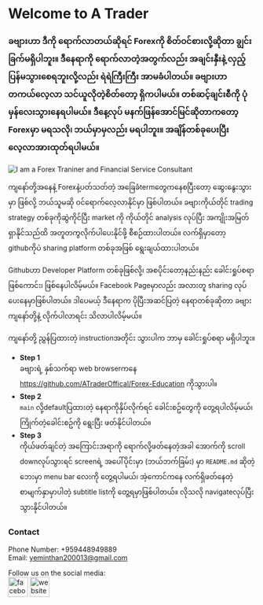 # Welcome to A Trader


### ခဗျားဟာ ဒီကို ရောက်လာတယ်ဆိုရင် Forexကို စိတ်ဝင်စားလို့ဆိုတာ ချွင်းခြက်မရှိပါဘူး။ ဒီနေရာကို ရောက်လာတဲ့အတွက်လည်း အချင်းနှီးနဲ့ လှည့်ပြန်မသွားစေရဘူးလို့လည်း ရဲရဲကြီးကြီး အာမခံပါတယ်။ ခဗျားဟာ တကယ်လေ့လာ သင်ယူလိုတဲ့စိတ်တော့ ရှိကပါမယ်။ တစ်ဆင့်ချင်းစီကို ပုံမှန်လေးသွားနေရပါမယ်။ ဒီနေ့လုပ် မနက်ဖြန်အောင်မြင်ဆိုတာကတော့ Forexမှာ မရသလို၊ ဘယ်မှာမှလည်း မရပါဘူး။ အချိန်တစ်ခုပေးပြီး လေ့လာအားထုတ်ရပါမယ်။ 
![I am a Forex Traniner and Financial Service Consultant](https://scontent.frgn2-1.fna.fbcdn.net/v/t39.30808-6/313421749_125906053637243_4318691400559519236_n.jpg?stp=dst-jpg_p180x540&_nc_cat=110&ccb=1-7&_nc_sid=e3f864&_nc_ohc=TAn_PmU3feAAX-eU3uf&tn=AjSa5uwttGBsshXH&_nc_ht=scontent.frgn2-1.fna&oh=00_AfDKWiRLjYen4DiK9EVpH_D6ShSXkIWEGoDynjyHytlTIg&oe=63767025)

ကျနော်တို့အနေနဲ့ Forexနဲ့ပတ်သတ်တဲ့ အခြေခံtermတွေကနေစပြီးတော့ ဆွေးနွေးသွားမှာ ဖြစ်လို့ ဘယ်သူမဆို ဝင်ရောက်လေ့လာနိုင်မှာ ဖြစ်ပါတယ်။ ခဗျားကိုယ်တိုင် trading strategy တစ်ခုကိုဆွဲကိုင်ပြီး market ကို ကိုယ်တိုင် analysis လုပ်ပြီး အကျိုးအမြတ်ရှာနိုင်သည်ထိ အတူတကွလိုက်ပါပေးနိုင်ဖို့ စီစဉ်ထားပါတယ်။ လက်ရှိမှာတော့ githubကိုပဲ sharing platform တစ်ခုအဖြစ် ရွေးချယ်ထားပါတယ်။

Githubဟာ Developer Platform တစ်ခုဖြစ်လို့၊ အစပိုင်းတော့နည်းနည်း ခေါင်းရှုပ်စရာ ဖြစ်ကောင်း၊ ဖြစ်နေပါလိမ့်မယ်။ Facebook Pageမှာလည်း အလားတူ sharing လုပ်ပေးနေမှာဖြစ်ပါတယ်။ ဒါပေမယ့် ဒီနေရာက ပိုပြီးအဆင်ပြတဲ့ နေရာတစ်ခုဆိုတာ ခဗျား ကျနော်တို့နဲ့ လိုက်ပါလာရင်း သိလာပါလိမ့်မယ်။

ကျနော်တို့ ညွှန်ပြထားတဲ့ instructionအတိုင်း သွားပါက ဘာမှ ခေါင်းရှုပ်စရာ မရှိပါဘူး။

* **Step 1** <br/>
ခဗျားရဲ့ နှစ်သက်ရာ web browserကနေ https://github.com/ATraderOffical/Forex-Education ကိုသွားပါ။
* **Step 2** <br/>
`main` လို့defaultပြထားတဲ့ နေရာကိုနှိပ်လိုက်ရင် ခေါင်းစဥ်တွေကို တွေ့ရပါလိမ့်မယ်၊ ကြိုက်တဲ့ခေါင်းစဥ်ကို ရွေးပြီး ဖတ်နိုင်ပါတယ်။
* **Step 3** <br/>
ကိုယ်ဖတ်ချင်တဲ့ အကြောင်းအရာကို ရောက်လို့ဖတ်နေတဲ့အခါ အောက်ကို scroll downလုပ်သွားရင် screenရဲ့ အပေါ်ပိုင်းမှာ (ဘယ်ဘက်ခြမ်း) မှာ `README.md` ဆိုတဲ့ဘေးမှာ menu bar လေးကို တွေ့ရပါမယ်၊ အဲ့ကောင်ကနေ လက်ရှိဖတ်နေတဲ့ စာမျက်နှာမှာပါတဲ့ subtitle listကို တွေ့ရမှာဖြစ်ပါတယ်။ လိုသလို navigateလုပ်ပြီးသွားနိုင်ပါတယ်။ 



### Contact
Phone Number: +959448949889 <br/>
Email: yeminthan200013@gmail.com <br/>

Follow us on the social media: <br/>
[<img src='https://cdn.jsdelivr.net/npm/simple-icons@3.0.1/icons/facebook.svg' alt='facebook' height='40'>](https://www.facebook.com/ATrader.Offical)  [<img src='https://cdn.jsdelivr.net/npm/simple-icons@3.0.1/icons/icloud.svg' alt='website' height='40'>](https://visionforexglobal.org)  


